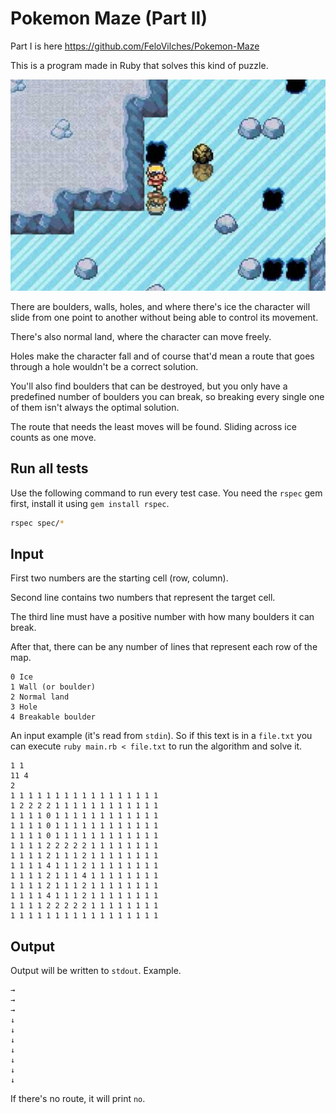 # Pokemon Maze (Part II)

Part I is here https://github.com/FeloVilches/Pokemon-Maze

This is a program made in Ruby that solves this kind of puzzle.

![Ice field](icefield.jpg)

There are boulders, walls, holes, and where there's ice the character will slide from one point to another without being able to control its movement.

There's also normal land, where the character can move freely.

Holes make the character fall and of course that'd mean a route that goes through a hole wouldn't be a correct solution.

You'll also find boulders that can be destroyed, but you only have a predefined number of boulders you can break, so breaking every single one of them isn't always the optimal solution.

The route that needs the least moves will be found. Sliding across ice counts as one move.

## Run all tests

Use the following command to run every test case. You need the `rspec` gem first, install it using `gem install rspec`.

```bash
rspec spec/*
```

## Input

First two numbers are the starting cell (row, column).

Second line contains two numbers that represent the target cell.

The third line must have a positive number with how many boulders it can break.

After that, there can be any number of lines that represent each row of the map.

```
0 Ice
1 Wall (or boulder)
2 Normal land
3 Hole
4 Breakable boulder
```

An input example (it's read from `stdin`). So if this text is in a `file.txt` you can execute `ruby main.rb < file.txt` to run the algorithm and solve it.

```
1 1
11 4
2
1 1 1 1 1 1 1 1 1 1 1 1 1 1 1 1 1
1 2 2 2 2 1 1 1 1 1 1 1 1 1 1 1 1
1 1 1 1 0 1 1 1 1 1 1 1 1 1 1 1 1
1 1 1 1 0 1 1 1 1 1 1 1 1 1 1 1 1
1 1 1 1 0 1 1 1 1 1 1 1 1 1 1 1 1
1 1 1 1 2 2 2 2 2 1 1 1 1 1 1 1 1
1 1 1 1 2 1 1 1 2 1 1 1 1 1 1 1 1
1 1 1 1 4 1 1 1 2 1 1 1 1 1 1 1 1
1 1 1 1 2 1 1 1 4 1 1 1 1 1 1 1 1
1 1 1 1 2 1 1 1 2 1 1 1 1 1 1 1 1
1 1 1 1 4 1 1 1 2 1 1 1 1 1 1 1 1
1 1 1 1 2 2 2 2 2 1 1 1 1 1 1 1 1
1 1 1 1 1 1 1 1 1 1 1 1 1 1 1 1 1
```

## Output

Output will be written to `stdout`. Example.

```
→
→
→
↓
↓
↓
↓
↓
↓
↓
```

If there's no route, it will print `no`.
